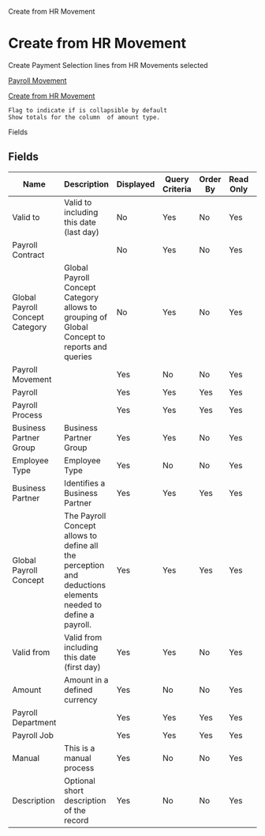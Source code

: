 
Create from HR Movement
# Create from HR Movement


Create Payment Selection lines from HR Movements selected

[Payroll Movement](../../functional-guide/window/window-payroll-movement.md)

[Create from HR Movement](../../functional-guide/window/process-sbp_payselectioncreatefromhrmovement.md)

```
Flag to indicate if is collapsible by default
Show totals for the column  of amount type.
```
Fields
## Fields




Name                            | Description                                                                                                 | Displayed | Query Criteria | Order By | Read Only | Mandatory
------------------------------- | ----------------------------------------------------------------------------------------------------------- | --------- | -------------- | -------- | --------- | ---------
Valid to                        | Valid to including this date (last day)                                                                     | No        | Yes            | No       | Yes       | No       
Payroll Contract                |                                                                                                             | No        | Yes            | No       | Yes       | No       
Global Payroll Concept Category | Global Payroll Concept Category allows to grouping of Global Concept to reports and queries                 | No        | Yes            | No       | Yes       | No       
Payroll Movement                |                                                                                                             | Yes       | No             | No       | Yes       | No       
Payroll                         |                                                                                                             | Yes       | Yes            | Yes      | Yes       | No       
Payroll Process                 |                                                                                                             | Yes       | Yes            | Yes      | Yes       | No       
Business Partner Group          | Business Partner Group                                                                                      | Yes       | Yes            | No       | Yes       | No       
Employee Type                   | Employee Type                                                                                               | Yes       | No             | No       | Yes       | No       
Business Partner                | Identifies a Business Partner                                                                               | Yes       | Yes            | Yes      | Yes       | No       
Global Payroll Concept          | The Payroll Concept allows to define all the perception and deductions elements needed to define a payroll. | Yes       | Yes            | Yes      | Yes       | No       
Valid from                      | Valid from including this date (first day)                                                                  | Yes       | Yes            | No       | Yes       | No       
Amount                          | Amount in a defined currency                                                                                | Yes       | No             | No       | Yes       | No       
Payroll Department              |                                                                                                             | Yes       | Yes            | Yes      | Yes       | No       
Payroll Job                     |                                                                                                             | Yes       | Yes            | Yes      | Yes       | No       
Manual                          | This is a manual process                                                                                    | Yes       | No             | No       | Yes       | No       
Description                     | Optional short description of the record                                                                    | Yes       | No             | No       | Yes       | No       
